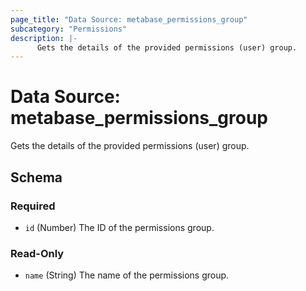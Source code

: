 ```yaml
---
page_title: "Data Source: metabase_permissions_group"
subcategory: "Permissions"
description: |-
      Gets the details of the provided permissions (user) group.
---
```


# Data Source: metabase_permissions_group

Gets the details of the provided permissions (user) group.



<!-- schema generated by tfplugindocs -->
## Schema

### Required

- `id` (Number) The ID of the permissions group.

### Read-Only

- `name` (String) The name of the permissions group.
